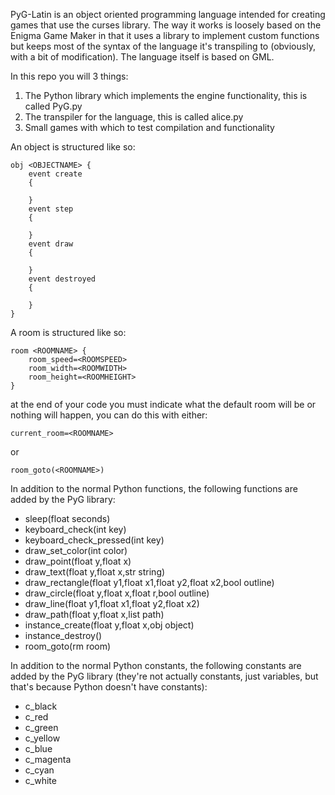 PyG-Latin is an object oriented programming language intended for creating games that use the curses library.
The way it works is loosely based on the Enigma Game Maker in that it uses a library to implement
custom functions but keeps most of the syntax of the language it's transpiling to (obviously, with a bit of modification).
The language itself is based on GML.


In this repo you will 3 things:
1. The Python library which implements the engine functionality, this is called PyG.py
2. The transpiler for the language, this is called alice.py
3. Small games with which to test compilation and functionality

An object is structured like so:
```
obj <OBJECTNAME> {
    event create
    {

    }
    event step
    {

    }
    event draw
    {

    }
    event destroyed
    {

    }
}
```
A room is structured like so:
```
room <ROOMNAME> {
    room_speed=<ROOMSPEED>
    room_width=<ROOMWIDTH>
    room_height=<ROOMHEIGHT>
}
```
at the end of your code you must indicate what the default room will be or nothing will happen, you can do this with either:
```
current_room=<ROOMNAME>
```
or
```
room_goto(<ROOMNAME>)
```

In addition to the normal Python functions, the following functions are added by the PyG library:
* sleep(float seconds)
* keyboard_check(int key)
* keyboard_check_pressed(int key)
* draw_set_color(int color)
* draw_point(float y,float x)
* draw_text(float y,float x,str string)
* draw_rectangle(float y1,float x1,float y2,float x2,bool outline)
* draw_circle(float y,float x,float r,bool outline)
* draw_line(float y1,float x1,float y2,float x2)
* draw_path(float y,float x,list path)
* instance_create(float y,float x,obj object)
* instance_destroy()
* room_goto(rm room)

In addition to the normal Python constants, the following constants are added by the PyG library (they're not actually constants, just variables, but that's because Python doesn't have constants):
* c_black
* c_red
* c_green
* c_yellow
* c_blue
* c_magenta
* c_cyan
* c_white
